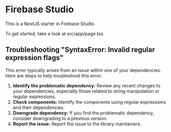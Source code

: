 # Firebase Studio

This is a NextJS starter in Firebase Studio.

To get started, take a look at src/app/page.tsx.

## Troubleshooting "SyntaxError: Invalid regular expression flags"

This error typically arises from an issue within one of your dependencies. Here are steps to help troubleshoot this error:

1.  **Identify the problematic dependency:** Review any recent changes to your dependencies, especially those related to string manipulation or regular expressions.
2.  **Check components:** Identify the components using regular expressions and their dependencies.
3.  **Downgrade dependency:** If you find the problematic dependency, consider downgrading to a previous version.
4.  **Report the issue:** Report the issue to the library maintainers.
